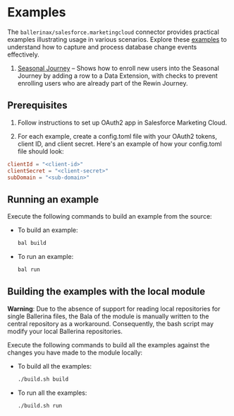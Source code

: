 # Examples

The `ballerinax/salesforce.marketingcloud` connector provides practical examples illustrating usage in various scenarios. Explore these [examples](https://github.com/ballerina-platform/module-ballerinax-salesforce.marketingcloud/tree/main/examples) to understand how to capture and process database change events effectively.

1. [Seasonal Journey](https://github.com/ballerina-platform/module-ballerinax-salesforce.marketingcloud/tree/main/examples/seasonal-journey) – Shows how to enroll new users into the Seasonal Journey by adding a row to a Data Extension, with checks to prevent enrolling users who are already part of the Rewin Journey.

## Prerequisites

1. Follow instructions to set up OAuth2 app in Salesforce Marketing Cloud.

2. For each example, create a config.toml file with your OAuth2 tokens, client ID, and client secret. Here's an example of how your config.toml file should look:
```toml
clientId = "<client-id>"
clientSecret = "<client-secret>"
subDomain = "<sub-domain>"
```

## Running an example

Execute the following commands to build an example from the source:

* To build an example:

    ```bash
    bal build
    ```

* To run an example:

    ```bash
    bal run
    ```

## Building the examples with the local module

**Warning**: Due to the absence of support for reading local repositories for single Ballerina files, the Bala of the module is manually written to the central repository as a workaround. Consequently, the bash script may modify your local Ballerina repositories.

Execute the following commands to build all the examples against the changes you have made to the module locally:

* To build all the examples:

    ```bash
    ./build.sh build
    ```

* To run all the examples:

    ```bash
    ./build.sh run
    ```

